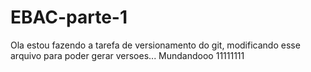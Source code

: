 # EBAC-parte-1
Ola estou fazendo a tarefa de versionamento do git, 
modificando esse arquivo para poder gerar versoes...
Mundandooo 11111111